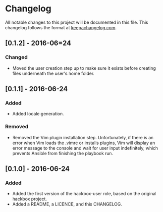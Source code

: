 # Changelog
All notable changes to this project will be documented in this file.
This changelog follows the format at [keepachangelog.com](http://keepachangelog.com/).

## [0.1.2] - 2016-06=24
### Changed
- Moved the user creation step up to make sure it exists before creating files underneath the user's home folder.

## [0.1.1] - 2016-06-24
### Added
- Added locale generation.

### Removed
- Removed the Vim plugin installation step. Unfortunately, if there is an error when Vim loads the .vimrc or installs plugins, Vim will display an error message to the console and wait for user input indefinitely, which prevents Ansible from finishing the playbook run.

## [0.1.0] - 2016-06-24
### Added
- Added the first version of the hackbox-user role, based on the original hackbox project.
- Added a README, a LICENCE, and this CHANGELOG.
